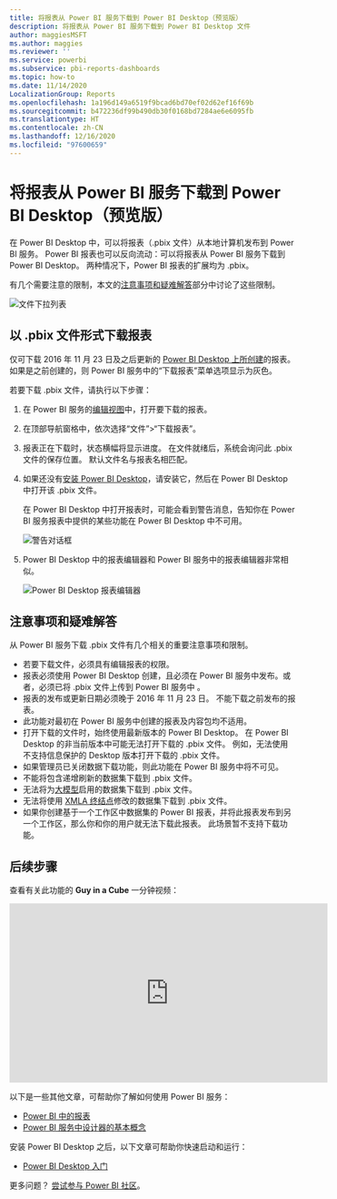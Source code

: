 ```yaml
---
title: 将报表从 Power BI 服务下载到 Power BI Desktop（预览版）
description: 将报表从 Power BI 服务下载到 Power BI Desktop 文件
author: maggiesMSFT
ms.author: maggies
ms.reviewer: ''
ms.service: powerbi
ms.subservice: pbi-reports-dashboards
ms.topic: how-to
ms.date: 11/14/2020
LocalizationGroup: Reports
ms.openlocfilehash: 1a196d149a6519f9bcad6bd70ef02d62ef16f69b
ms.sourcegitcommit: b472236df99b490db30f0168bd7284ae6e6095fb
ms.translationtype: HT
ms.contentlocale: zh-CN
ms.lasthandoff: 12/16/2020
ms.locfileid: "97600659"
---
```

# <a name="download-a-report-from-the-power-bi-service-to-power-bi-desktop-preview"></a>将报表从 Power BI 服务下载到 Power BI Desktop（预览版）
      
在 Power BI Desktop 中，可以将报表（.pbix 文件）从本地计算机发布到 Power BI 服务。 Power BI 报表也可以反向流动：可以将报表从 Power BI 服务下载到 Power BI Desktop。 两种情况下，Power BI 报表的扩展均为 .pbix。

有几个需要注意的限制，本文的[注意事项和疑难解答](#considerations-and-troubleshooting)部分中讨论了这些限制。

![文件下拉列表](media/service-export-to-pbix/power-bi-file-export.png)

## <a name="download-the-report-as-a-pbix-file"></a>以 .pbix 文件形式下载报表

仅可下载 2016 年 11 月 23 日及之后更新的 [Power BI Desktop 上所创建](/learn/modules/publish-share-power-bi/2-publish-reports)的报表。 如果是之前创建的，则 Power BI 服务中的“下载报表”菜单选项显示为灰色。

若要下载 .pbix 文件，请执行以下步骤：

1. 在 Power BI 服务的[编辑视图](./service-interact-with-a-report-in-editing-view.md)中，打开要下载的报表。

2. 在顶部导航窗格中，依次选择“文件”>“下载报表”。
   
3. 报表正在下载时，状态横幅将显示进度。 在文件就绪后，系统会询问此 .pbix 文件的保存位置。 默认文件名与报表名相匹配。
   
4. 如果还没有[安装 Power BI Desktop](../fundamentals/desktop-get-the-desktop.md)，请安装它，然后在 Power BI Desktop 中打开该 .pbix 文件。
   
    在 Power BI Desktop 中打开报表时，可能会看到警告消息，告知你在 Power BI 服务报表中提供的某些功能在 Power BI Desktop 中不可用。
   
    ![警告对话框](media/service-export-to-pbix/power-bi-export-to-pbix_2.png)

5. Power BI Desktop 中的报表编辑器和 Power BI 服务中的报表编辑器非常相似。  
   
    ![Power BI Desktop 报表编辑器](media/service-export-to-pbix/power-bi-desktop.png)

## <a name="considerations-and-troubleshooting"></a>注意事项和疑难解答

从 Power BI 服务下载 .pbix 文件有几个相关的重要注意事项和限制。

* 若要下载文件，必须具有编辑报表的权限。
* 报表必须使用 Power BI Desktop 创建，且必须在 Power BI 服务中发布。或者，必须已将 .pbix 文件上传到 Power BI 服务中 。
* 报表的发布或更新日期必须晚于 2016 年 11 月 23 日。 不能下载之前发布的报表。
* 此功能对最初在 Power BI 服务中创建的报表及内容包均不适用。
* 打开下载的文件时，始终使用最新版本的 Power BI Desktop。 在 Power BI Desktop 的非当前版本中可能无法打开下载的 .pbix 文件。 例如，无法使用不支持信息保护的 Desktop 版本打开下载的 .pbix 文件。
* 如果管理员已关闭数据下载功能，则此功能在 Power BI 服务中将不可见。
* 不能将包含递增刷新的数据集下载到 .pbix 文件。
* 无法将为[大模型](../admin/service-premium-large-models.md)启用的数据集下载到 .pbix 文件。
* 无法将使用 [XMLA 终结点](../admin/service-premium-connect-tools.md)修改的数据集下载到 .pbix 文件。
* 如果你创建基于一个工作区中数据集的 Power BI 报表，并将此报表发布到另一个工作区，那么你和你的用户就无法下载此报表。 此场景暂不支持下载功能。

## <a name="next-steps"></a>后续步骤

查看有关此功能的 **Guy in a Cube** 一分钟视频：

<iframe width="560" height="315" src="https://www.youtube.com/embed/ymWqU5jiUl0" frameborder="0" allowfullscreen></iframe>

以下是一些其他文章，可帮助你了解如何使用 Power BI 服务：

* [Power BI 中的报表](../consumer/end-user-reports.md)
* [Power BI 服务中设计器的基本概念](../fundamentals/service-basic-concepts.md)

安装 Power BI Desktop 之后，以下文章可帮助你快速启动和运行：

* [Power BI Desktop 入门](../fundamentals/desktop-getting-started.md)

更多问题？ [尝试参与 Power BI 社区](https://community.powerbi.com/)。